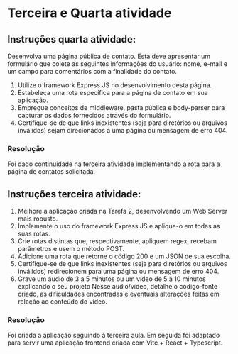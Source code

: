 # Terceira e Quarta atividade

## Instruções quarta atividade:

Desenvolva uma página pública de contato. Esta deve apresentar um formulário que colete as seguintes informações do usuário: nome, e-mail e um campo para comentários com a finalidade do contato.

1. Utilize o framework Express.JS no desenvolvimento desta página.
2. Estabeleça uma rota específica para a página de contato em sua aplicação.
3. Empregue conceitos de middleware, pasta pública e body-parser para capturar os dados fornecidos através do formulário.
4. Certifique-se de que links inexistentes (seja para diretórios ou arquivos inválidos) sejam direcionados a uma página ou mensagem de erro 404.

### Resolução

Foi dado continuidade na terceira atividade implementando a rota para a página de contatos solicitada.

## Instruções terceira atividade:
 
1. Melhore a aplicação criada na Tarefa 2, desenvolvendo um Web Server mais robusto.
2. Implemente o uso do framework Express.JS e aplique-o em todas as suas rotas.
3. Crie rotas distintas que, respectivamente, apliquem regex, recebam parâmetros e usem o método POST.
4. Adicione uma rota que retorne o código 200 e um JSON de sua escolha.
5. Certifique-se de que links inexistentes (seja para diretórios ou arquivos inválidos) redirecionem para uma página ou mensagem de erro 404.
6. Grave um áudio de 3 a 5 minutos ou um vídeo de 5 a 10 minutos explicando o seu projeto Nesse áudio/vídeo, detalhe o código-fonte criado, as dificuldades encontradas e eventuais alterações feitas em relação ao conteúdo do vídeo.


### Resolução

Foi criada a aplicação seguindo à terceira aula. Em seguida foi adaptado para servir uma aplicação frontend criada com Vite + React + Typescript.
